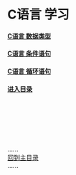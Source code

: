 # C语言 学习

#### [C语言 数据类型](datetype/Readme.md)

#### [C语言 条件语句](ondition/Readme.md)

#### [C语言 循环语句](loop/Readme.md)

#### [进入目录](contents_page.md)

<br />
<br />
<br />
<br />
<br />

......   
[回到主目录](../README.md)   
......    

